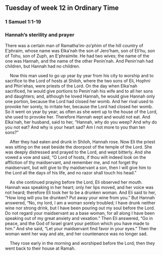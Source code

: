 ## Tuesday of week 12 in Ordinary Time

### 1 Samuel 1:1-19

### Hannah’s sterility and prayer

There was a certain man of Ramathaʹim-zoʹphim of the hill country of Eʹphraim, whose name was Elkaʹnah the son of Jeroʹham, son of Eliʹhu, son of Tohu, son of Zuph, an Eʹphraimite. He had two wives; the name of the one was Hannah, and the name of the other Peninʹnah. And Peninʹnah had children, but Hannah had no children.

    Now this man used to go up year by year from his city to worship and to sacrifice to the Lord of hosts at Shiloh, where the two sons of Eli, Hophni and Phinʹehas, were priests of the Lord. On the day when Elkaʹnah sacrificed, he would give portions to Peninʹnah his wife and to all her sons and daughters; and, although he loved Hannah, he would give Hannah only one portion, because the Lord had closed her womb. And her rival used to provoke her sorely, to irritate her, because the Lord had closed her womb. So it went on year by year; as often as she went up to the house of the Lord, she used to provoke her. Therefore Hannah wept and would not eat. And Elkaʹnah, her husband, said to her, “Hannah, why do you weep? And why do you not eat? And why is your heart sad? Am I not more to you than ten sons?”

    After they had eaten and drunk in Shiloh, Hannah rose. Now Eli the priest was sitting on the seat beside the doorpost of the temple of the Lord. She was deeply distressed and prayed to the Lord, and wept bitterly. And she vowed a vow and said, “O Lord of hosts, if thou wilt indeed look on the affliction of thy maidservant, and remember me, and not forget thy maidservant, but wilt give to thy maidservant a son, then I will give him to the Lord all the days of his life, and no razor shall touch his head.”

    As she continued praying before the Lord, Eli observed her mouth. Hannah was speaking in her heart; only her lips moved, and her voice was not heard; therefore Eli took her to be a drunken woman. And Eli said to her, “How long will you be drunken? Put away your wine from you.” But Hannah answered, “No, my lord, I am a woman sorely troubled; I have drunk neither wine nor strong drink, but I have been pouring out my soul before the Lord. Do not regard your maidservant as a base woman, for all along I have been speaking out of my great anxiety and vexation.” Then Eli answered, “Go in peace, and the God of Israel grant your petition which you have made to him.” And she said, “Let your maidservant find favor in your eyes.” Then the woman went her way and ate, and her countenance was no longer sad.

    They rose early in the morning and worshiped before the Lord; then they went back to their house at Ramah.